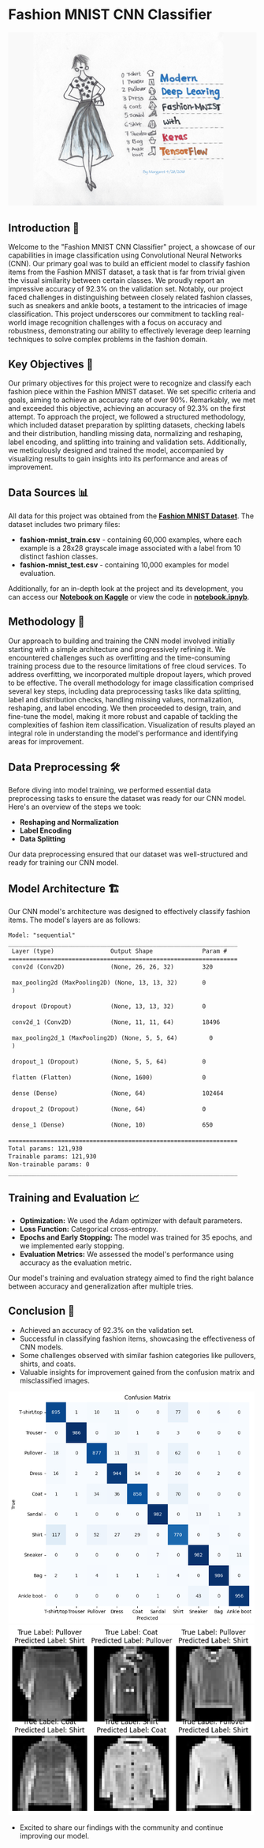# Fashion MNIST CNN Classifier

![Project Image](https://github.com/AmirFARES/Fashion-MNIST-CNN/blob/main/imgs/fashionLogo.png)

## Introduction 🌟

Welcome to the "Fashion MNIST CNN Classifier" project, a showcase of our capabilities in image classification using Convolutional Neural Networks (CNN). Our primary goal was to build an efficient model to classify fashion items from the Fashion MNIST dataset, a task that is far from trivial given the visual similarity between certain classes. We proudly report an impressive accuracy of 92.3% on the validation set. Notably, our project faced challenges in distinguishing between closely related fashion classes, such as sneakers and ankle boots, a testament to the intricacies of image classification. This project underscores our commitment to tackling real-world image recognition challenges with a focus on accuracy and robustness, demonstrating our ability to effectively leverage deep learning techniques to solve complex problems in the fashion domain.

## Key Objectives 🎯

Our primary objectives for this project were to recognize and classify each fashion piece within the Fashion MNIST dataset. We set specific criteria and goals, aiming to achieve an accuracy rate of over 90%. Remarkably, we met and exceeded this objective, achieving an accuracy of 92.3% on the first attempt. To approach the project, we followed a structured methodology, which included dataset preparation by splitting datasets, checking labels and their distribution, handling missing data, normalizing and reshaping, label encoding, and splitting into training and validation sets. Additionally, we meticulously designed and trained the model, accompanied by visualizing results to gain insights into its performance and areas of improvement.

## Data Sources 📊

All data for this project was obtained from the [**Fashion MNIST Dataset**](https://www.kaggle.com/datasets/zalando-research/fashionmnist). The dataset includes two primary files:

- **fashion-mnist_train.csv** - containing 60,000 examples, where each example is a 28x28 grayscale image associated with a label from 10 distinct fashion classes.
- **fashion-mnist_test.csv** - containing 10,000 examples for model evaluation. 

Additionally, for an in-depth look at the project and its development, you can access our [**Notebook on Kaggle**](https://www.kaggle.com/code/amirfares/fashion-mnist-cnn-92-3-accuracy) or view the code in [**notebook.ipnyb**](https://github.com/AmirFARES/Fashion-MNIST-CNN/blob/main/fashion-mnist-cnn-92-3-accuracy.ipynb).

## Methodology 🚀

Our approach to building and training the CNN model involved initially starting with a simple architecture and progressively refining it. We encountered challenges such as overfitting and the time-consuming training process due to the resource limitations of free cloud services. To address overfitting, we incorporated multiple dropout layers, which proved to be effective. The overall methodology for image classification comprised several key steps, including data preprocessing tasks like data splitting, label and distribution checks, handling missing values, normalization, reshaping, and label encoding. We then proceeded to design, train, and fine-tune the model, making it more robust and capable of tackling the complexities of fashion item classification. Visualization of results played an integral role in understanding the model's performance and identifying areas for improvement.

## Data Preprocessing 🛠️

Before diving into model training, we performed essential data preprocessing tasks to ensure the dataset was ready for our CNN model. Here's an overview of the steps we took:

- **Reshaping and Normalization**
- **Label Encoding**
- **Data Splitting**

Our data preprocessing ensured that our dataset was well-structured and ready for training our CNN model.

## Model Architecture 🏗️

Our CNN model's architecture was designed to effectively classify fashion items. The model's layers are as follows:

```plaintext
Model: "sequential"
_________________________________________________________________
 Layer (type)                Output Shape              Param #   
=================================================================
 conv2d (Conv2D)             (None, 26, 26, 32)        320       
                                                                 
 max_pooling2d (MaxPooling2D) (None, 13, 13, 32)       0         
 )                                                               
                                                                 
 dropout (Dropout)           (None, 13, 13, 32)        0         
                                                                 
 conv2d_1 (Conv2D)           (None, 11, 11, 64)        18496     
                                                                 
 max_pooling2d_1 (MaxPooling2D) (None, 5, 5, 64)         0         
 )                                                               
                                                                 
 dropout_1 (Dropout)         (None, 5, 5, 64)          0         
                                                                 
 flatten (Flatten)           (None, 1600)              0         
                                                                 
 dense (Dense)               (None, 64)                102464    
                                                                 
 dropout_2 (Dropout)         (None, 64)                0         
                                                                 
 dense_1 (Dense)             (None, 10)                650       
                                                                 
=================================================================
Total params: 121,930
Trainable params: 121,930
Non-trainable params: 0
_________________________________________________________________

```

## Training and Evaluation 📈

- **Optimization:** We used the Adam optimizer with default parameters.
- **Loss Function:** Categorical cross-entropy.
- **Epochs and Early Stopping:** The model was trained for 35 epochs, and we implemented early stopping.
- **Evaluation Metrics:** We assessed the model's performance using accuracy as the evaluation metric.

Our model's training and evaluation strategy aimed to find the right balance between accuracy and generalization after multiple tries.

## Conclusion 🎯

- Achieved an accuracy of 92.3% on the validation set.
- Successful in classifying fashion items, showcasing the effectiveness of CNN models.
- Some challenges observed with similar fashion categories like pullovers, shirts, and coats.
- Valuable insights for improvement gained from the confusion matrix and misclassified images.
<img src="https://github.com/AmirFARES/Fashion-MNIST-CNN/blob/main/imgs/confusionMatrix.png" alt="Line Chart" width="500" height="470">  

<img src="https://github.com/AmirFARES/Fashion-MNIST-CNN/blob/main/imgs/misclassified.png" alt="Line Chart" width="500" height="384">  

- Excited to share our findings with the community and continue improving our model.

